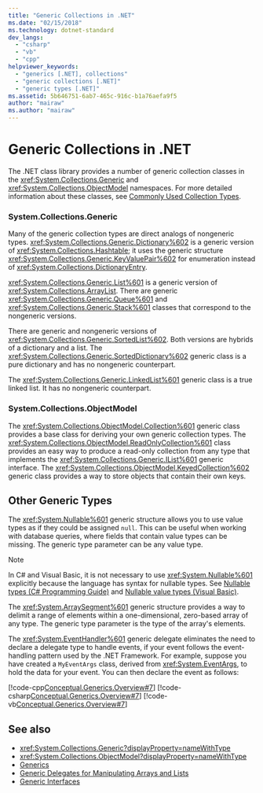 ```yaml
---
title: "Generic Collections in .NET"
ms.date: "02/15/2018"
ms.technology: dotnet-standard
dev_langs: 
  - "csharp"
  - "vb"
  - "cpp"
helpviewer_keywords: 
  - "generics [.NET], collections"
  - "generic collections [.NET]"
  - "generic types [.NET]"
ms.assetid: 5b646751-6ab7-465c-916c-b1a76aefa9f5
author: "mairaw"
ms.author: "mairaw"
---
```

# Generic Collections in .NET

 The .NET class library provides a number of generic collection classes in the <xref:System.Collections.Generic> and <xref:System.Collections.ObjectModel> namespaces. For more detailed information about these classes, see [Commonly Used Collection Types](../../../docs/standard/collections/commonly-used-collection-types.md).  
  
### System.Collections.Generic  
 Many of the generic collection types are direct analogs of nongeneric types. <xref:System.Collections.Generic.Dictionary%602> is a generic version of <xref:System.Collections.Hashtable>; it uses the generic structure <xref:System.Collections.Generic.KeyValuePair%602> for enumeration instead of <xref:System.Collections.DictionaryEntry>.  
  
 <xref:System.Collections.Generic.List%601> is a generic version of <xref:System.Collections.ArrayList>. There are generic <xref:System.Collections.Generic.Queue%601> and <xref:System.Collections.Generic.Stack%601> classes that correspond to the nongeneric versions.  
  
 There are generic and nongeneric versions of <xref:System.Collections.Generic.SortedList%602>. Both versions are hybrids of a dictionary and a list. The <xref:System.Collections.Generic.SortedDictionary%602> generic class is a pure dictionary and has no nongeneric counterpart.  
  
 The <xref:System.Collections.Generic.LinkedList%601> generic class is a true linked list. It has no nongeneric counterpart.  
  
### System.Collections.ObjectModel  
 The <xref:System.Collections.ObjectModel.Collection%601> generic class provides a base class for deriving your own generic collection types. The <xref:System.Collections.ObjectModel.ReadOnlyCollection%601> class provides an easy way to produce a read-only collection from any type that implements the <xref:System.Collections.Generic.IList%601> generic interface. The <xref:System.Collections.ObjectModel.KeyedCollection%602> generic class provides a way to store objects that contain their own keys.  
  
## Other Generic Types  
 The <xref:System.Nullable%601> generic structure allows you to use value types as if they could be assigned `null`. This can be useful when working with database queries, where fields that contain value types can be missing. The generic type parameter can be any value type.  
  
> [!NOTE]
>  In C# and Visual Basic, it is not necessary to use <xref:System.Nullable%601> explicitly because the language has syntax for nullable types. See [Nullable types (C# Programming Guide)](../../csharp/programming-guide/nullable-types/index.md) and [Nullable value types (Visual Basic)](../../visual-basic/programming-guide/language-features/data-types/nullable-value-types.md). 
  
 The <xref:System.ArraySegment%601> generic structure provides a way to delimit a range of elements within a one-dimensional, zero-based array of any type. The generic type parameter is the type of the array's elements.  
  
 The <xref:System.EventHandler%601> generic delegate eliminates the need to declare a delegate type to handle events, if your event follows the event-handling pattern used by the .NET Framework. For example, suppose you have created a `MyEventArgs` class, derived from <xref:System.EventArgs>, to hold the data for your event. You can then declare the event as follows:  
  
 [!code-cpp[Conceptual.Generics.Overview#7](../../../samples/snippets/cpp/VS_Snippets_CLR/conceptual.generics.overview/cpp/source2.cpp#7)]
 [!code-csharp[Conceptual.Generics.Overview#7](../../../samples/snippets/csharp/VS_Snippets_CLR/conceptual.generics.overview/cs/source2.cs#7)]
 [!code-vb[Conceptual.Generics.Overview#7](../../../samples/snippets/visualbasic/VS_Snippets_CLR/conceptual.generics.overview/vb/source2.vb#7)]  
  
## See also

- <xref:System.Collections.Generic?displayProperty=nameWithType>
- <xref:System.Collections.ObjectModel?displayProperty=nameWithType>
- [Generics](../../../docs/standard/generics/index.md)
- [Generic Delegates for Manipulating Arrays and Lists](../../../docs/standard/generics/delegates-for-manipulating-arrays-and-lists.md)
- [Generic Interfaces](../../../docs/standard/generics/interfaces.md)
